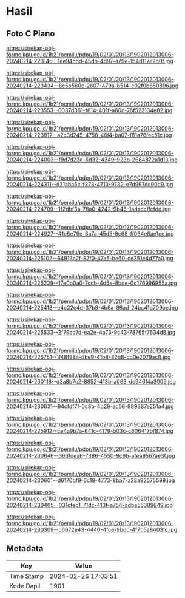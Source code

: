 # Hasil

## Foto C Plano

https://sirekap-obj-formc.kpu.go.id/1b21/pemilu/pdpr/19/02/01/20/13/1902012013006-20240214-223146--1ee94cdd-45db-4d97-a79e-1b4d117e2b0f.jpg

https://sirekap-obj-formc.kpu.go.id/1b21/pemilu/pdpr/19/02/01/20/13/1902012013006-20240214-223434--8c5b560c-2607-479a-b514-c02f0b650896.jpg

https://sirekap-obj-formc.kpu.go.id/1b21/pemilu/pdpr/19/02/01/20/13/1902012013006-20240214-223553--0037d361-f614-401f-a60c-76f523134e82.jpg

https://sirekap-obj-formc.kpu.go.id/1b21/pemilu/pdpr/19/02/01/20/13/1902012013006-20240214-223812--a2c3d245-4758-46f4-ba07-f81a76fec51c.jpg

https://sirekap-obj-formc.kpu.go.id/1b21/pemilu/pdpr/19/02/01/20/13/1902012013006-20240214-224003--f9d7d23d-6d32-4349-923b-2684872a1d13.jpg

https://sirekap-obj-formc.kpu.go.id/1b21/pemilu/pdpr/19/02/01/20/13/1902012013006-20240214-224311--d21aba5c-f373-4713-9732-e7d967de90d9.jpg

https://sirekap-obj-formc.kpu.go.id/1b21/pemilu/pdpr/19/02/01/20/13/1902012013006-20240214-224709--1f2dbf3a-78a0-4242-9b46-1adadcffcfdd.jpg

https://sirekap-obj-formc.kpu.go.id/1b21/pemilu/pdpr/19/02/01/20/13/1902012013006-20240214-224927--41e6e79e-8a7a-45d5-8c68-ff034e8ae1ce.jpg

https://sirekap-obj-formc.kpu.go.id/1b21/pemilu/pdpr/19/02/01/20/13/1902012013006-20240214-225102--64913a2f-87f0-47e5-be60-ce351e4d77a0.jpg

https://sirekap-obj-formc.kpu.go.id/1b21/pemilu/pdpr/19/02/01/20/13/1902012013006-20240214-225229--17e0b0a0-7cdb-4d5e-8bde-0d176996955a.jpg

https://sirekap-obj-formc.kpu.go.id/1b21/pemilu/pdpr/19/02/01/20/13/1902012013006-20240214-225418--e4c22e4d-37b8-4b6a-86ad-24bc41b709be.jpg

https://sirekap-obj-formc.kpu.go.id/1b21/pemilu/pdpr/19/02/01/20/13/1902012013006-20240214-225533--2f79cc7d-ea2e-4a73-9c43-78765f7634d8.jpg

https://sirekap-obj-formc.kpu.go.id/1b21/pemilu/pdpr/19/02/01/20/13/1902012013006-20240214-225751--1f48f98a-dbe9-41b8-82b8-cb0e2079acff.jpg

https://sirekap-obj-formc.kpu.go.id/1b21/pemilu/pdpr/19/02/01/20/13/1902012013006-20240214-230118--d3a8b7c2-8852-413b-a063-dc946f4a3009.jpg

https://sirekap-obj-formc.kpu.go.id/1b21/pemilu/pdpr/19/02/01/20/13/1902012013006-20240214-230031--94cfdf7f-0c8b-4b29-ac56-999387e251a4.jpg

https://sirekap-obj-formc.kpu.go.id/1b21/pemilu/pdpr/19/02/01/20/13/1902012013006-20240214-225912--ce4a9b7a-641c-4179-b03c-c606417bf874.jpg

https://sirekap-obj-formc.kpu.go.id/1b21/pemilu/pdpr/19/02/01/20/13/1902012013006-20240214-230646--36dfdea6-7386-4550-9c9b-afea9567ae3f.jpg

https://sirekap-obj-formc.kpu.go.id/1b21/pemilu/pdpr/19/02/01/20/13/1902012013006-20240214-230601--d6170bf9-6c18-4773-8ba7-a28a92575599.jpg

https://sirekap-obj-formc.kpu.go.id/1b21/pemilu/pdpr/19/02/01/20/13/1902012013006-20240214-230405--031cfeb1-71dc-413f-a754-adbe55389649.jpg

https://sirekap-obj-formc.kpu.go.id/1b21/pemilu/pdpr/19/02/01/20/13/1902012013006-20240214-230309--c6672e43-4440-4fce-9bdc-4f7b5a8403fc.jpg


## Metadata

| Key        | Value               |
| ---------- | ------------------- |
| Time Stamp | 2024-02-26 17:03:51 |
| Kode Dapil | 1901                |



